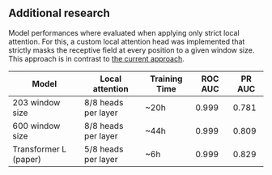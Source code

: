 ## Additional research

Model performances where evaluated when applying only strict local attention. For this, a custom local attention head was implemented that strictly masks the receptive field at every position to a given window size. This approach is in contrast to [the current approach](https://github.com/lucidrains/local-attention).

|       Model                |     Local attention    |     Training Time  |     ROC AUC  |     PR AUC  |
|----------------------------|------------------------|--------------------|--------------|-------------|
|     203 window size        |   8/8 heads per layer  |   ~20h             |   0.999      |   0.781     |
|     600 window size        |   8/8 heads per layer  |   ~44h             |   0.999      |   0.809     |
|     Transformer L (paper)  |   5/8 heads per layer  |   ~6h              |   0.999      |   0.829     |